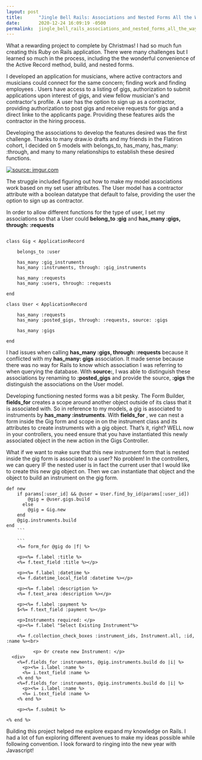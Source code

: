 ```yaml
---
layout: post
title:      "Jingle Bell Rails: Associations and Nested Forms All the Way"
date:       2020-12-24 16:09:19 -0500
permalink:  jingle_bell_rails_associations_and_nested_forms_all_the_way
---
```



What a rewarding project to complete by Christmas! I had so much fun creating this Ruby on Rails application. There were many challenges but I learned so much in the process, including the the wonderful convenience of the Active Record method, build, and nested forms.

I developed an application for musicians, where active contractors and musicians could connect for the same concern; finding work and finding employees . Users have access to a listing of gigs, authorization to submit applications upon interest of gigs, and view fellow musician's and contractor's profile. A user has the option to sign up as a contractor, providing authorization to post gigs and receive requests for gigs and a direct linke to the applicants page. Providing these features aids the contractor in the hiring process.

Developing the associations to develop the features desired was the first challenge. Thanks to many draw.io drafts and my friends in the Flatiron cohort,  I decided on 5 models with belongs_to, has_many, has_many: :through, and many to many relationships to establish these desired functions.

<a href="https://imgur.com/5enANuI"><img src="https://i.imgur.com/5enANuI.png" title="source: imgur.com" /></a>

The struggle included figuring out how to make my model associations work based on my set user attributes. 
The User model has a contractor attribute with a boolean datatype that default to false, providing the user the option to sign up as contractor. 

In order to allow different functions for the type of user, I set my associations so that a  User could **belong_to :gig** and **has_many :gigs, through: :requests**

```

class Gig < ApplicationRecord
    
    belongs_to :user
    
    has_many :gig_instruments
    has_many :instruments, through: :gig_instruments

    has_many :requests
    has_many :users, through: :requests
    
end
```

```
class User < ApplicationRecord
   
    has_many :requests
    has_many :posted_gigs, through: :requests, source: :gigs
    
    has_many :gigs

end
```

I had issues when calling **has_many :gigs, through: :requests** because it conflicted with my **has_many: gigs** association. It made sense because there was no way for Rails to know which association I was referring to when querying the database. With **source:**, I was able to distinguish these associations by renaming to **:posted_gigs** and provide the source, **:gigs** the distinguish the associations on the User model. 

Developing functioning nested forms was a bit pesky. The Form Builder,  **fields_for** creates a scope around another object outside of its class that it is associated with. So in reference to my models, a gig is associated to instruments by **has_many :instruments**. With **fields_for** , we can nest a form inside the Gig form and scope in on the instrument class and its attributes to create instruments with a gig object. That’s it, right? WELL now in your controllers, you need ensure that you have instantiated this newly associated object in the new action in the Gigs Controller.

What if we want to make sure that this new instrument form that is nested inside the gig form is associated to a user? No problem! In the controllers, we can query IF the nested user is in fact the current user that I would like to create this new gig object on. Then we can instantiate that object and the object to build an instrument on the gig form.

```   
def new
    if params[:user_id] && @user = User.find_by_id(params[:user_id])
        @gig = @user.gigs.build
      else
        @gig = Gig.new
    end
    @gig.instruments.build
end
	```
	
	```
	<%= form_for @gig do |f| %>

    <p><%= f.label :title %>
    <%= f.text_field :title %></p>

    <p><%= f.label :datetime %>
    <%= f.datetime_local_field :datetime %></p>

    <p><%= f.label :description %>
    <%= f.text_area :description %></p>

    <p><%= f.label :payment %>
    $<%= f.text_field :payment %></p>

    <p>Instruments required: </p>
    <p><%= f.label "Select Existing Instrument"%>
      
    <%= f.collection_check_boxes :instrument_ids, Instrument.all, :id, :name %><br>
		
		  <p> Or create new Instrument: </p>
  <div>
    <%=f.fields_for :instruments, @gig.instruments.build do |i| %>
      <p><%= i.label :name %>
      <%= i.text_field :name %>
    <% end %>
    <%=f.fields_for :instruments, @gig.instruments.build do |i| %>
      <p><%= i.label :name %>
      <%= i.text_field :name %>
    <% end %>

    <p><%= f.submit %>

<% end %>
```

Building this project helped me explore expand my knowledge on Rails. I had a lot of fun exploring different avenues to make my ideas possible while following convention.  I look forward to ringing into the new year with Javascript!
